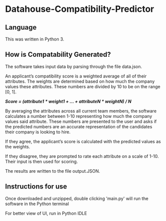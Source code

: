 # Datahouse-Compatibility-Predictor

## Language 
<p> This was written in Python 3. </p>

## How is Compatability Generated?
<p>The software takes input data by parsing through the file data.json.</p>

<p>An applicant’s compatibility score is a weighted average of all of their attributes. The weights are determined based on how much the company values these attributes. These numbers are divided by 10 to be on the range [0, 1].</p>

***Score = (attribute1 * weight1 + … + attributeN * weightN) / N***

<p>By averaging the attributes across all current team members, the software calculates a number between 1-10 representing how much the company values said attribute. These numbers are presented to the user and asks if the predicted numbers are an accurate representation of the candidates their company is looking to hire.</p>

<p>If they agree, the applicant’s score is calculated with the predicted values as the weights.</p>

<p>If they disagree, they are prompted to rate each attribute on a scale of 1-10. Their input is then used for scoring.</p>

<p>The results are written to the file output.JSON.</p>

## Instructions for use
<p> Once downloaded and unzipped, double clicking 'main.py' will run the software in the Python terminal</p>
<p> For better view of UI, run in Python IDLE </p>
